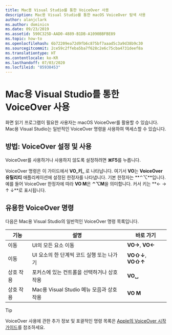 ```yaml
---
title: Mac용 Visual Studio를 통한 VoiceOver 사용
description: Mac용 Visual Studio를 통한 macOS VoiceOver 탐색 사용
author: alanjclark
ms.author: dominicn
ms.date: 09/23/2019
ms.assetid: 590C325D-AAD0-4889-B1DB-A1090BBFBE89
ms.topic: how-to
ms.openlocfilehash: 6b72209ea72d9fb6c875bf7aaad5c3a9d38b9c30
ms.sourcegitcommit: 2ce59c2ffeba5ba7f628c2e6c75cba4731deef8a
ms.translationtype: HT
ms.contentlocale: ko-KR
ms.lasthandoff: 07/03/2020
ms.locfileid: "85938453"
---
```

# <a name="using-voiceover-with-visual-studio-for-mac"></a>Mac용 Visual Studio를 통한 VoiceOver 사용

화면 읽기 프로그램이 필요한 사용자는 macOS VoiceOver를 활용할 수 있습니다. Mac용 Visual Studio는 일반적인 VoiceOver 명령을 사용하여 액세스할 수 있습니다.

## <a name="how-to-enable-and-use-voiceover"></a>방법: VoiceOver 설정 및 사용

VoiceOver를 사용하거나 사용하지 않도록 설정하려면 **&#8984;F5**를 누릅니다.

VoiceOver 명령은 이 가이드에서 **VO_키_** 로 나타납니다. 여기서 **VO**는 **VoiceOver 유틸리티** 애플리케이션에 설정된 한정자를 나타냅니다. 기본 한정자는 **⌃⌥**입니다. 예를 들어 VoiceOver 한정자에 따라 **VO M**은 **⌃⌥M**을 의미합니다. 커서 키는 **← → ↑ ↓**로 표시됩니다.

## <a name="useful-voiceover-commands"></a>유용한 VoiceOver 명령

다음은 Mac용 Visual Studio의 일반적인 VoiceOver 명령 목록입니다.

|기능|설명|바로 가기|
|-------|-----------|--------|
|이동|UI의 모든 요소 이동|**VO→**, **VO←**|
|이동|UI 요소의 한 단계씩 코드 실행 또는 나가기|**VO⇧↓**, **VO⇧↑**|
|상호 작용|포커스에 있는 컨트롤을 선택하거나 상호 작용|**VO␣**|
|상호 작용|Mac용 Visual Studio 메뉴 모음과 상호 작용|**VO M**|

> [!TIP]
> VoiceOver 사용에 관한 추가 정보 및 포괄적인 명령 목록은 [Apple의 VoiceOver 시작 가이드](https://support.apple.com/en-us/guide/voiceover-guide/welcome/web)를 참조하세요.